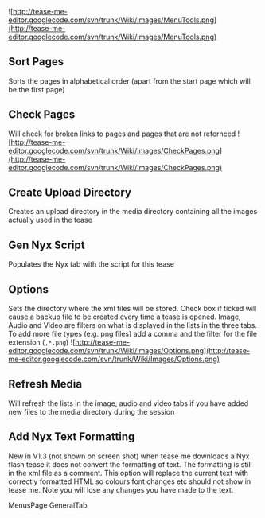 ![http://tease-me-editor.googlecode.com/svn/trunk/Wiki/Images/MenuTools.png](http://tease-me-editor.googlecode.com/svn/trunk/Wiki/Images/MenuTools.png)

## Sort Pages ##
Sorts the pages in alphabetical order (apart from the start page which will be the first page)

## Check Pages ##
Will check for broken links to pages and pages that are not refernced
![http://tease-me-editor.googlecode.com/svn/trunk/Wiki/Images/CheckPages.png](http://tease-me-editor.googlecode.com/svn/trunk/Wiki/Images/CheckPages.png)

## Create Upload Directory ##
Creates an upload directory in the media directory containing all the images actually used in the tease

## Gen Nyx Script ##
Populates the Nyx tab with the script for this tease

## Options ##
Sets the directory where the xml files will be stored.
Check box if ticked will cause a backup file to be created every time a tease is opened.
Image, Audio and Video are filters on what is displayed in the lists in the three tabs.  To add more file types (e.g. png files) add a comma and the filter for the file extension (`,*.png`)
![http://tease-me-editor.googlecode.com/svn/trunk/Wiki/Images/Options.png](http://tease-me-editor.googlecode.com/svn/trunk/Wiki/Images/Options.png)

## Refresh Media ##
Will refresh the lists in the image, audio and video tabs if you have added new files to the media directory during the session

## Add Nyx Text Formatting ##
New in V1.3 (not shown on screen shot) when tease me downloads a Nyx flash tease it does not convert the formatting of text.  The formatting is still in the xml file as a comment.  This option will replace the current text with correctly formatted HTML so colours font changes etc should not show in tease me. Note you will lose any changes you have made to the text.

MenusPage GeneralTab